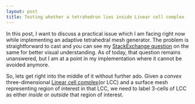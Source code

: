 ```yaml
---
layout: post
title: Testing whether a tetrahedron lies inside Linear cell complex
---
```


In this post, I want to discuss a practical issue which I am facing right now while implementing an adaptive tetrahedral mesh generator. The problem is straightforward to cast and you can see my [StackExchange question](http://cs.stackexchange.com/q/26237/15154) on the same for better visual understanding. As of today, that question remains unanswered, but I am at a point in my implementation where it cannot be avoided anymore.

So, lets get right into the middle of it without further ado. Given a _convex_ three-dimensional [Linear cell complex]()(or LCC) and a surface mesh representing region of interest in that LCC, we need to label 3-cells of LCC as either _inside_ or _outside_ that region of interest.
